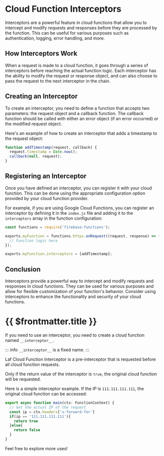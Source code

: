 # Cloud Function Interceptors

Interceptors are a powerful feature in cloud functions that allow you to intercept and modify requests and responses before they are processed by the function. This can be useful for various purposes such as authentication, logging, error handling, and more.

## How Interceptors Work

When a request is made to a cloud function, it goes through a series of interceptors before reaching the actual function logic. Each interceptor has the ability to modify the request or response object, and can also choose to pass the request to the next interceptor in the chain.

## Creating an Interceptor

To create an interceptor, you need to define a function that accepts two parameters: the request object and a callback function. The callback function should be called with either an error object (if an error occurred) or the modified request object.

Here's an example of how to create an interceptor that adds a timestamp to the request object:

```javascript
function addTimestamp(request, callback) {
  request.timestamp = Date.now();
  callback(null, request);
}
```

## Registering an Interceptor

Once you have defined an interceptor, you can register it with your cloud function. This can be done using the appropriate configuration option provided by your cloud function provider.

For example, if you are using Google Cloud Functions, you can register an interceptor by defining it in the `index.js` file and adding it to the `interceptors` array in the function configuration:

```javascript
const functions = require('firebase-functions');

exports.myFunction = functions.https.onRequest((request, response) => {
  // Function logic here
});

exports.myFunction.interceptors = [addTimestamp];
```

## Conclusion

Interceptors provide a powerful way to intercept and modify requests and responses in cloud functions. They can be used for various purposes and allow for flexible customization of your function's behavior. Consider using interceptors to enhance the functionality and security of your cloud functions.

# {{ $frontmatter.title }}

If you need to use an interceptor, you need to create a cloud function named `__interceptor__`.

::: info
`__interceptor__` is a fixed name.
:::

Laf Cloud Function Interceptor is a pre-interceptor that is requested before all cloud function requests.

Only if the return value of the interceptor is `true`, the original cloud function will be requested.

Here is a simple interceptor example. If the IP is `111.111.111.111`, the original cloud function can be accessed:

```typescript
export async function main(ctx: FunctionContext) {
  // Get the actual IP of the request
  const ip = ctx.headers['x-forward-for']
  if(ip == '111.111.111.111'){
    return true
  }else{
    return false
  }
}
```

Feel free to explore more uses!
